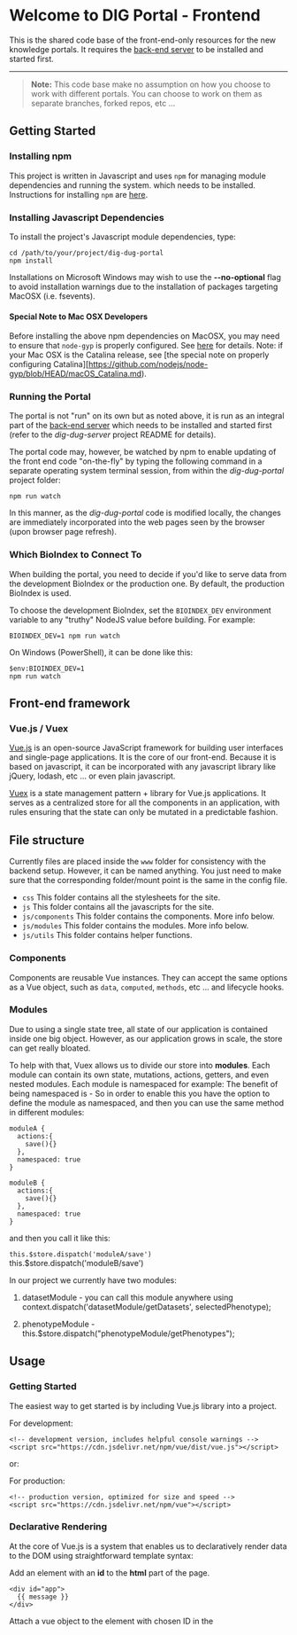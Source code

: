 # Welcome to DIG Portal - Frontend

This is the shared code base of the front-end-only resources for the new knowledge portals.
It requires the [back-end server](https://github.com/broadinstitute/dig-dug-server) to be
installed and started first.

---

> **Note:** This code base make no assumption on how you choose to work with
> different portals. You can choose to work on them as separate
> branches, forked repos, etc ...

## Getting Started

### Installing npm

This project is written in Javascript and uses `npm` for managing module dependencies and running the system.
which needs to be installed. Instructions for installing `npm` are [here](https://www.npmjs.com/get-npm}).

### Installing Javascript Dependencies

To install the project's Javascript module dependencies, type:

```
cd /path/to/your/project/dig-dug-portal
npm install
```

Installations on Microsoft Windows may wish to use the **--no-optional** flag to avoid installation warnings due to the installation of packages targeting MacOSX (i.e. fsevents).

#### Special Note to Mac OSX Developers

Before installing the above npm dependencies on MacOSX, you may need to ensure that `node-gyp` is properly configured. See [here](https://www.npmjs.com/package/node-gyp) for details. Note: if your Mac OSX is the Catalina release, see [the special note on properly configuring Catalina][https://github.com/nodejs/node-gyp/blob/HEAD/macOS_Catalina.md).

### Running the Portal

The portal is not "run" on its own but as noted above, it is run as an integral part of the
[back-end server](https://github.com/broadinstitute/dig-dug-server) which  needs to be installed and started first (refer to the *dig-dug-server* project README for details).

The portal code may, however, be watched by npm to enable updating of the front end code "on-the-fly" by typing the following command in a separate operating system terminal session, from within the *dig-dug-portal* project folder:

```
npm run watch
```

In this manner, as the *dig-dug-portal* code is modified locally, the changes are immediately incorporated into the web pages seen by the browser (upon browser page refresh).

### Which BioIndex to Connect To

When building the portal, you need to decide if you'd like to serve data from the development BioIndex or the production one. By default, the production BioIndex is used.

To choose the development BioIndex, set the `BIOINDEX_DEV` environment variable to any "truthy" NodeJS value before building. For example:

```
BIOINDEX_DEV=1 npm run watch
```

On Windows (PowerShell), it can be done like this:

```
$env:BIOINDEX_DEV=1
npm run watch
```

## Front-end framework

### Vue.js / Vuex

[Vue.js](https://vuejs.org/) is an open-source JavaScript framework for building user interfaces and single-page
applications. It is the core of our front-end. Because it is based on javascript, it can be incorporated with any
javascript library like jQuery, lodash, etc ... or even plain javascript.

[Vuex](https://vuex.vuejs.org/) is a state management pattern + library for Vue.js applications. It serves as a
centralized store for all the components in an application, with rules ensuring that the state can only be mutated
in a predictable fashion.

## File structure

Currently files are placed inside the `www` folder for consistency with the backend setup. However, it can be named
anything. You just need to make sure that the corresponding folder/mount point is the same in the config file.

- `css` This folder contains all the stylesheets for the site.
- `js` This folder contains all the javascripts for the site.
- `js/components` This folder contains the components. More info below.
- `js/modules` This folder contains the modules. More info below.
- `js/utils` This folder contains helper functions.

### Components

Components are reusable Vue instances. They can accept the same options as a Vue object, such as `data`, `computed`,
`methods`, etc ... and lifecycle hooks.

### Modules

Due to using a single state tree, all state of our application is contained inside one big object. However, as our
application grows in scale, the store can get really bloated.

To help with that, Vuex allows us to divide our store into **modules**. Each module can contain its own state,
mutations, actions, getters, and even nested modules.
Each module is namespaced for example:  The benefit of being namespaced is - So in order to enable this you have the
option to define the module as namespaced, and then you can use the same method in different modules:

```
moduleA {
  actions:{
    save(){}
  },
  namespaced: true
}
```

```
moduleB {
  actions:{
    save(){}
  },
  namespaced: true
}
```
and then you call it like this:

`this.$store.dispatch('moduleA/save')`
this.$store.dispatch('moduleB/save')

In our project we currently have two modules:

1. datasetModule -  you can call this module anywhere using context.dispatch('datasetModule/getDatasets', selectedPhenotype);

2. phenotypeModule - this.$store.dispatch("phenotypeModule/getPhenotypes");



## Usage

### Getting Started

The easiest way to get started is by including Vue.js library into a project.

For development:

```
<!-- development version, includes helpful console warnings -->
<script src="https://cdn.jsdelivr.net/npm/vue/dist/vue.js"></script>
```

or:

For production:

```
<!-- production version, optimized for size and speed -->
<script src="https://cdn.jsdelivr.net/npm/vue"></script>
```

### Declarative Rendering

At the core of Vue.js is a system that enables us to declaratively render data to the DOM using straightforward
template syntax:

Add an element with an **id** to the **html** part of the page.

```
<div id="app">
  {{ message }}
</div>
```

Attach a vue object to the element with chosen ID in the **<script>** section.

```
var app = new Vue({
    el: '#app',
    data: {
        message: 'Hello Word!'
    }
})
```

And we have our first Vue app! The data and the DOM are now linked, and everything is now **reactive**.

### Using Components

```
<div id="app">

    <phenotype></phenotype>

</div>
```
